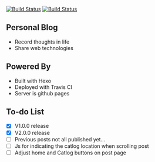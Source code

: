 [![Build Status](https://travis-ci.com/FishBooy/FishBooy.github.io.svg?branch=develop)](https://travis-ci.com/FishBooy/FishBooy.github.io)
[![Build Status](https://travis-ci.com/FishBooy/FishBooy.github.io.svg?branch=master)](https://travis-ci.com/FishBooy/FishBooy.github.io)

## Personal Blog

- Record thoughts in life
- Share web technologies

## Powered By

- Built with Hexo
- Deployed with Travis CI
- Server is github pages

## To-do List

- [X] V1.0.0 release
- [X] V2.0.0 release
- [ ] Previous posts not all published yet...
- [ ] Js for indicating the catlog location when scrolling post
- [ ] Adjust home and Catlog buttons on post page
